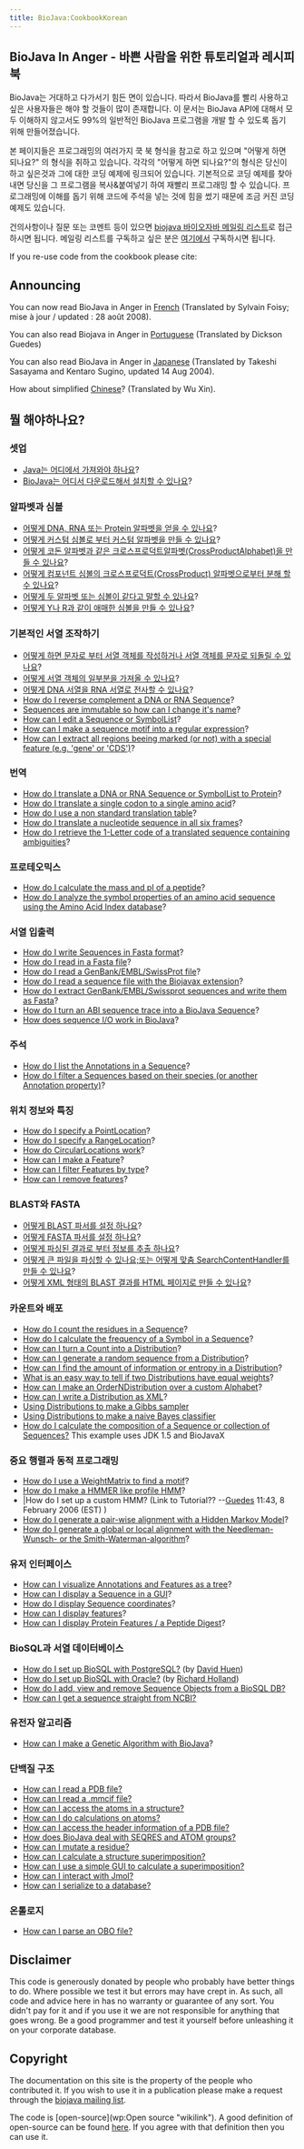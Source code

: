 ```yaml
---
title: BioJava:CookbookKorean
---
```


BioJava In Anger - 바쁜 사람을 위한 튜토리얼과 레시피북
-------------------------------------------------------

BioJava는 거대하고 다가서기 힘든 면이 있습니다. 따라서 BioJava를 빨리
사용하고 싶은 사용자들은 해야 할 것들이 많이 존재합니다. 이 문서는
BioJava API에 대해서 모두 이해하지 않고서도 99%의 일반적인 BioJava
프로그램을 개발 할 수 있도록 돕기 위해 만들어졌습니다.

본 페이지들은 프로그래밍의 여러가지 쿡 북 형식을 참고로 하고 있으며
"어떻게 하면 되나요?" 의 형식을 취하고 있습니다. 각각의 "어떻게 하면
되나요?"의 형식은 당신이 하고 싶은것과 그에 대한 코딩 예제에 링크되어
있습니다. 기본적으로 코딩 예제를 찾아내면 당신을 그 프로그램을
복사&붙여넣기 하여 재빨리 프로그래밍 할 수 있습니다. 프로그래밍에 이해를
돕기 위해 코드에 주석을 넣는 것에 힘을 썼기 때문에 조금 커진 코딩 예제도
있습니다.

건의사항이나 질문 또는 코멘트 등이 있으면 [biojava 바이오자바 메일링
리스트](mailto:biojava-l@biojava.org)로 접근하시면 됩니다. 메일링
리스트를 구독하고 싶은 분은
[여기에서](http://biojava.org/mailman/listinfo/biojava-l) 구독하시면
됩니다.

If you re-use code from the cookbook please cite:

Announcing
----------

You can now read BioJava in Anger in
[French](Biojava:CookbookFrench "wikilink") (Translated by Sylvain
Foisy; mise à jour / updated : 28 août 2008).

You can also read Biojava in Anger in
[Portuguese](Biojava:CookbookPortuguese "wikilink") (Translated by
Dickson Guedes)

You can also read BioJava in Anger in
[Japanese](http://www.geocities.jp/bio_portal/bj_in_anger_ja/)
(Translated by Takeshi Sasayama and Kentaro Sugino, updated 14 Aug
2004).

How about simplified
[Chinese](http://www.cbi.pku.edu.cn/chinese/documents/PUMA/biojava/index-cn.html)?
(Translated by Wu Xin).

뭘 해야하나요?
--------------

### 셋업

-   [Java는 어디에서 가져와야 하나요](http://java.sun.com/downloads/)?
-   [BioJava는 어디서 다운로드해서 설치할 수
    있나요](BioJava:GetStarted "wikilink")?

### 알파벳과 심볼

-   [어떻게 DNA, RNA 또는 Protein 알파벳을 얻을 수
    있나요](Biojava:Cookbook:Alphabets "wikilink")?
-   [어떻게 커스텀 심볼로 부터 커스텀 알파벳을 만들 수
    있나요](Biojava:Cookbook:Alphabets:Custom "wikilink")?
-   [어떻게 코돈 알파벳과 같은
    크로스프로덕트알파벳(CrossProductAlphabet)을 만들 수
    있나요](Biojava:Cookbook:Alphabets:CrossProduct "wikilink")?
-   [어떻게 컴포넌트 심볼의 크로스프로덕트(CrossProduct) 알파벳으로부터
    분해 할 수 있나요](Biojava:Cookbook:Alphabets:Component "wikilink")?
-   [어떻게 두 알파벳 또는 심볼이 같다고 말할 수
    있나요](Biojava:Cookbook:Alphabets:Cononical "wikilink")?
-   [어떻게 Y나 R과 같이 애매한 심볼을 만들 수
    있나요](Biojava:Cookbook:Alphabets:Ambiguous "wikilink")?

### 기본적인 서열 조작하기

-   [어떻게 하면 문자로 부터 서열 객체를 작성하거나 서열 객체를 문자로
    되돌릴 수 있나요](Biojava:Cookbook:Sequence "wikilink")?
-   [어떻게 서열 객체의 일부분을 가져올 수
    있나요](Biojava:Cookbook:Sequence:SubSequence "wikilink")?
-   [어떻게 DNA 서열을 RNA 서열로 전사할 수
    있나요](Biojava:Cookbook:Sequence:Transcribe "wikilink")?
-   [How do I reverse complement a DNA or RNA
    Sequence](Biojava:Cookbook:Sequence:Reverse "wikilink")?
-   [Sequences are immutable so how can I change it's
    name](Biojava:Cookbook:Sequence:ChangeName "wikilink")?
-   [How can I edit a Sequence or
    SymbolList](Biojava:Cookbook:Sequence:Edit "wikilink")?
-   [How can I make a sequence motif into a regular
    expression](Biojava:Cookbook:Sequence:Regex "wikilink")?
-   [How can I extract all regions beeing marked (or not) with a special
    feature (e.g. 'gene' or
    'CDS')](Biojava:Cookbook:Sequence:ExtractGeneRegions "wikilink")?

### 번역

-   [How do I translate a DNA or RNA Sequence or SymbolList to
    Protein](Biojava:Cookbook:Translation "wikilink")?
-   [How do I translate a single codon to a single amino
    acid](Biojava:Cookbook:Translation:Single "wikilink")?
-   [How do I use a non standard translation
    table](Biojava:Cookbook:Translation:NonStandart "wikilink")?
-   [How do I translate a nucleotide sequence in all six
    frames](Biojava:Cookbook:Translation:SixFrames "wikilink")?
-   [How do I retrieve the 1-Letter code of a translated sequence
    containing
    ambiguities](Biojava:Cookbook:Translation:OneLetterAmbi "wikilink")?

### 프로테오믹스

-   [How do I calculate the mass and pI of a
    peptide](Biojava:Cookbook:Proteomics "wikilink")?
-   [How do I analyze the symbol properties of an amino acid sequence
    using the Amino Acid Index
    database](Biojava:Cookbook:Proteomics:AAindex "wikilink")?

### 서열 입출력

-   [How do I write Sequences in Fasta
    format](Biojava:Cookbook:SeqIO:WriteInFasta "wikilink")?
-   [How do I read in a Fasta
    file](Biojava:Cookbook:SeqIO:ReadFasta "wikilink")?
-   [How do I read a GenBank/EMBL/SwissProt
    file](Biojava:Cookbook:SeqIO:ReadGES "wikilink")?
-   [How do I read a sequence file with the Biojavax
    extension](Biojava:Cookbook:SeqIO:ReadGESBiojavax "wikilink")?
-   [How do I extract GenBank/EMBL/Swissprot sequences and write them as
    Fasta](Biojava:Cookbook:SeqIO:GBtoFasta "wikilink")?
-   [How do I turn an ABI sequence trace into a BioJava
    Sequence](Biojava:Cookbook:SeqIO:ABItoSequence "wikilink")?
-   [How does sequence I/O work in
    BioJava](Biojava:Cookbook:SeqIO:Echo "wikilink")?

### 주석

-   [How do I list the Annotations in a
    Sequence](BioJava:Cookbook:Annotations:List "wikilink")?
-   [How do I filter a Sequences based on their species (or another
    Annotation
    property)](BioJava:Cookbook:Annotations:Filter "wikilink")?

### 위치 정보와 특징

-   [How do I specify a
    PointLocation](BioJava:Cookbook:Locations:Point "wikilink")?
-   [How do I specify a
    RangeLocation](BioJava:Cookbook:Locations:Range "wikilink")?
-   [How do CircularLocations
    work](BioJava:Cookbook:Locations:Circular "wikilink")?
-   [How can I make a
    Feature](BioJava:Cookbook:Locations:Feature "wikilink")?
-   [How can I filter Features by
    type](BioJava:Cookbook:Locations:Filter "wikilink")?
-   [How can I remove
    features](BioJava:Cookbook:Locations:Remove "wikilink")?

### BLAST와 FASTA

-   [어떻게 BLAST 파서를 설정
    하나요](BioJava:CookBook:Blast:Parser "wikilink")?
-   [어떻게 FASTA 파서를 설정
    하나요](BioJava:CookBook:Fasta:Parser "wikilink")?
-   [어떻게 파싱된 결과로 부터 정보를 추출
    하나요](BioJava:CookBook:Blast:Extract "wikilink")?
-   [어떻게 큰 파일을 파싱할 수 있나요;또는 어떻게 맞춤
    SearchContentHandler를 만들 수
    있나요](BioJava:CookBook:Blast:Echo "wikilink")?
-   [어떻게 XML 형태의 BLAST 결과를 HTML 페이지로 만들 수
    있나요](BioJava:CookBook:Blast:XML "wikilink")?

### 카운트와 배포

-   [How do I count the residues in a
    Sequence](BioJava:CookBook:Count:Residues "wikilink")?
-   [How do I calculate the frequency of a Symbol in a
    Sequence](BioJava:CookBook:Count:Frequency "wikilink")?
-   [How can I turn a Count into a
    Distribution](BioJava:CookBook:Count:ToDistrib "wikilink")?
-   [How can I generate a random sequence from a
    Distribution](BioJava:CookBook:Distribution:RandomSeqs "wikilink")?
-   [How can I find the amount of information or entropy in a
    Distribution](BioJava:CookBook:Distribution:Entropy "wikilink")?
-   [What is an easy way to tell if two Distributions have equal
    weights](BioJava:CookBook:Distribution:Emission "wikilink")?
-   [How can I make an OrderNDistribution over a custom
    Alphabet](BioJava:CookBook:Distribution:Custom "wikilink")?
-   [How can I write a Distribution as
    XML](BioJava:CookBook:Distribution:XML "wikilink")?
-   [Using Distributions to make a Gibbs
    sampler](BioJava:CookBook:Distribution:Gibbs "wikilink")
-   [Using Distributions to make a naive Bayes
    classifier](BioJava:CookBook:Distribution:Bayes "wikilink")
-   [How do I calculate the composition of a Sequence or collection of
    Sequences?](Biojava:CookBook:Distribution:Composition "wikilink")
    This example uses JDK 1.5 and BioJavaX

### 중요 행렬과 동적 프로그래밍

-   [How do I use a WeightMatrix to find a
    motif](BioJava:CookBook:DP:WeightMatrix "wikilink")?
-   [How do I make a HMMER like profile
    HMM](BioJava:CookBook:DP:HMM "wikilink")?
-   |How do I set up a custom HMM? (Link to
    Tutorial?? --[Guedes](User:Guedes "wikilink") 11:43, 8 February 2006
    (EST) )
-   [How do I generate a pair-wise alignment with a Hidden Markov
    Model](BioJava:CookBook:DP:PairWise "wikilink")?
-   [How do I generate a global or local alignment with the
    Needleman-Wunsch- or the
    Smith-Waterman-algorithm](BioJava:CookBook:DP:PairWise2 "wikilink")?

### 유저 인터페이스

-   [How can I visualize Annotations and Features as a
    tree](BioJava:CookBook:Interfaces:ViewAsTree "wikilink")?
-   [How can I display a Sequence in a
    GUI](BioJava:CookBook:Interfaces:ViewInGUI "wikilink")?
-   [How do I display Sequence
    coordinates](BioJava:CookBook:Interfaces:Coordinates "wikilink")?
-   [How can I display
    features](BioJava:CookBook:Interfaces:Features "wikilink")?
-   [How can I display Protein Features / a Peptide
    Digest](BioJava:CookBook:Interfaces:ProteinPeptideFeatures "wikilink")?

### BioSQL과 서열 데이터베이스

-   [How do I set up BioSQL with
    PostgreSQL?](BioJava:CookBook:BioSQL:SetupPostGre "wikilink") (by
    [David Huen](User:David "wikilink"))
-   [How do I set up BioSQL with
    Oracle?](BioJava:CookBook:BioSQL:SetupOracle "wikilink") (by
    [Richard Holland](User:Richard "wikilink"))
-   [How do I add, view and remove Sequence Objects from a BioSQL
    DB?](BioJava:CookBook:BioSQL:Manage "wikilink")
-   [How can I get a sequence straight from
    NCBI?](BioJava:CookBook:ExternalSources:NCBIFetch "wikilink")

### 유전자 알고리즘

-   [How can I make a Genetic Algorithm with
    BioJava](BioJava:CookBook:GA "wikilink")?

### 단백질 구조

-   [How can I read a PDB file?](BioJava:CookBook:PDB:read "wikilink")
-   [How can I read a .mmcif
    file?](BioJava:CookBook:PDB:mmcif "wikilink")
-   [How can I access the atoms in a
    structure?](BioJava:CookBook:PDB:atoms "wikilink")
-   [How can I do calculations on
    atoms?](BioJava:CookBook:PDB:atomsCalc "wikilink")
-   [How can I access the header information of a PDB
    file?](BioJava:CookBook:PDB:header "wikilink")
-   [How does BioJava deal with SEQRES and ATOM
    groups?](BioJava:CookBook:PDB:seqres "wikilink")
-   [How can I mutate a
    residue?](BioJava:CookBook:PDB:mutate "wikilink")
-   [How can I calculate a structure
    superimposition?](BioJava:CookBook:PDB:align "wikilink")
-   [How can I use a simple GUI to calculate a
    superimposition?](BioJava:CookBook:PDB:alignGUI "wikilink")
-   [How can I interact with
    Jmol?](BioJava:CookBook:PDB:Jmol "wikilink")
-   [How can I serialize to a
    database?](BioJava:CookBook:PDB:hibernate "wikilink")

### 온톨로지

-   [How can I parse an OBO
    file?](BioJava:CookBook:OBO:parse "wikilink")

Disclaimer
----------

This code is generously donated by people who probably have better
things to do. Where possible we test it but errors may have crept in. As
such, all code and advice here in has no warranty or guarantee of any
sort. You didn't pay for it and if you use it we are not responsible for
anything that goes wrong. Be a good programmer and test it yourself
before unleashing it on your corporate database.

Copyright
---------

The documentation on this site is the property of the people who
contributed it. If you wish to use it in a publication please make a
request through the [biojava mailing
list](mailto:biojava-l@biojava.org).

The code is [open-source](wp:Open source "wikilink"). A good definition
of open-source can be found
[here](http://www.opensource.org/docs/definition_plain.php). If you
agree with that definition then you can use it.
